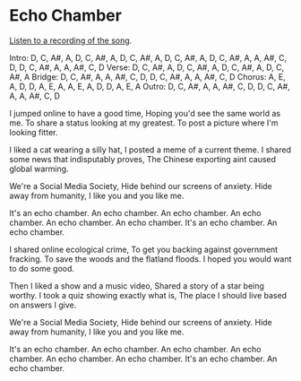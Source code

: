 # Echo Chamber

[Listen to a recording of the song](/assets/audio/EchoChamber.wav).

Intro: D, C, A#, A, D, C, A#, A, D, C, A#, A, D, C, A#, A, D, C, A#, A, A, A#, C, D, D, C, A#, A, A, A#, C, D
Verse: D, C, A#, A, D, C, A#, A, D, C, A#, A, D, C, A#, A
Bridge: D, C, A#, A, A, A#, C, D, D, C, A#, A, A, A#, C, D
Chorus: A, E, A, D, D, A, E, A, A, E, A, D, D, A, E, A
Outro: D, C, A#, A, A, A#, C, D, D, C, A#, A, A, A#, C, D

I jumped online to have a good time,
Hoping you'd see the same world as me.
To share a status looking at my greatest.
To post a picture where I'm looking fitter.

I liked a cat wearing a silly hat,
I posted a meme of a current theme.
I shared some news that indisputably proves,
The Chinese exporting aint caused global warming.

We're a Social Media Society,
Hide behind our screens of anxiety.
Hide away from humanity, 
I like you and you like me.

It's an echo chamber. An echo chamber.
An echo chamber. An echo chamber.
An echo chamber. An echo chamber.
It's an echo chamber. An echo chamber.

I shared online ecological crime,
To get you backing against government fracking.
To save the woods and the flatland floods.
I hoped you would want to do some good.

Then I liked a show and a music video,
Shared a story  of a star being worthy.
I took a quiz showing exactly what is,
The place I should live based on answers I give.

We're a Social Media Society,
Hide behind our screens of anxiety.
Hide away from humanity, 
I like you and you like me.

It's an echo chamber. An echo chamber.
An echo chamber. An echo chamber.
An echo chamber. An echo chamber.
It's an echo chamber. An echo chamber.

&nbsp;
